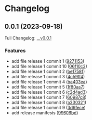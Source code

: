 # Changelog

## 0.0.1 (2023-09-18)

Full Changelog: [...v0.0.1](https://github.com/DefinitelyATestOrg/test-1-repo-1/compare/...v0.0.1)

### Features

* add file release 1 commit 1 ([9271153](https://github.com/DefinitelyATestOrg/test-1-repo-1/commit/92711537b78f1d15970a1335c93b91dacbd2cf8f))
* add file release 1 commit 10 ([06f10c3](https://github.com/DefinitelyATestOrg/test-1-repo-1/commit/06f10c31d7e1b1c071d582ca4cc9ae344062806b))
* add file release 1 commit 2 ([be17581](https://github.com/DefinitelyATestOrg/test-1-repo-1/commit/be175817a0770cd31dbaece40a8d2a1f30f3d453))
* add file release 1 commit 3 ([4c59ff4](https://github.com/DefinitelyATestOrg/test-1-repo-1/commit/4c59ff44475b48b7afea4ff78eb3c8e97c92eaae))
* add file release 1 commit 4 ([ba403ea](https://github.com/DefinitelyATestOrg/test-1-repo-1/commit/ba403ea60bad4bb1623efe547c537964874faac6))
* add file release 1 commit 5 ([1f80aa7](https://github.com/DefinitelyATestOrg/test-1-repo-1/commit/1f80aa7c7d3925ee226ff662c03e5842725360b5))
* add file release 1 commit 6 ([c2d4ad3](https://github.com/DefinitelyATestOrg/test-1-repo-1/commit/c2d4ad3ba153015ea5f7fe1fb1ea82e2c5c34db0))
* add file release 1 commit 7 ([60987c8](https://github.com/DefinitelyATestOrg/test-1-repo-1/commit/60987c8614a24169a4491d4468445d14bb5f6791))
* add file release 1 commit 8 ([a330321](https://github.com/DefinitelyATestOrg/test-1-repo-1/commit/a330321b6145b5a3d59dbe621cb893fb1bc61f62))
* add file release 1 commit 9 ([3d9fece](https://github.com/DefinitelyATestOrg/test-1-repo-1/commit/3d9fecec3ca812d420aeccdc861e78639477e389))
* add release manifests ([99606bd](https://github.com/DefinitelyATestOrg/test-1-repo-1/commit/99606bd79dc948aff4f859c3eabb6500cf905d84))
